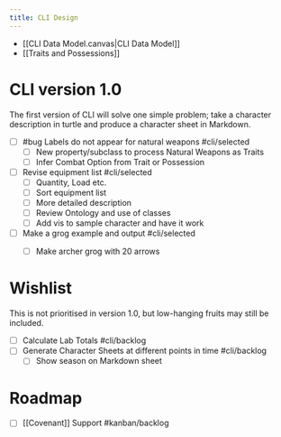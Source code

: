 ```yaml
---
title: CLI Design
---
```


+ [[CLI Data Model.canvas|CLI Data Model]]
+ [[Traits and Possessions]]



# CLI version 1.0

The first version of CLI will solve one simple problem; take a character description in turtle and produce a character sheet in Markdown.

+ [ ] #bug Labels do not appear for natural weapons  #cli/selected 
	+ [ ] New property/subclass to process Natural Weapons as Traits
	+ [ ] Infer Combat Option from Trait or Possession
+ [ ] Revise equipment list  #cli/selected 
	+ [ ] Quantity, Load etc.
	+ [ ] Sort equipment list
	+ [ ] More detailed description
	+ [ ] Review Ontology and use of classes
	+ [ ] Add vis to sample character and have it work
+ [ ] Make a grog example and output  #cli/selected 
	+ [ ] Make archer grog with 20 arrows


# Wishlist

This is not prioritised in version 1.0, but low-hanging fruits may still be included.

+ [ ] Calculate Lab Totals    #cli/backlog
+ [ ] Generate Character Sheets at different points in time #cli/backlog 
	+ [ ] Show season on Markdown sheet

# Roadmap

+ [ ] [[Covenant]] Support #kanban/backlog 
